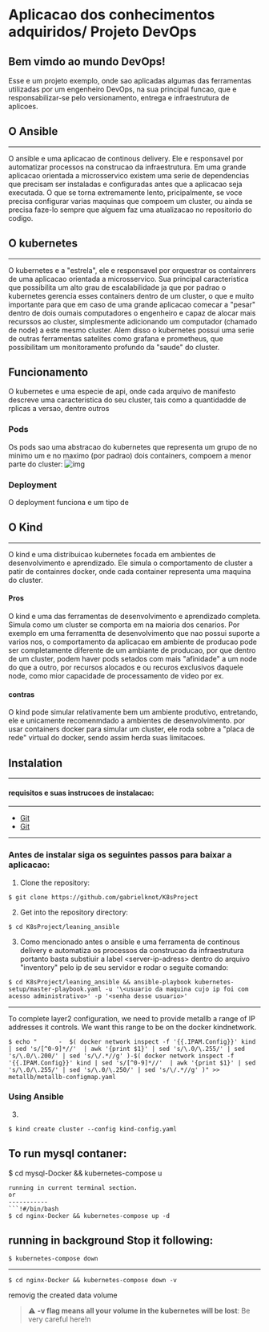  
Aplicacao dos conhecimentos adquiridos/ Projeto DevOps
===========================

Bem vimdo ao mundo DevOps!
-----------
Esse e um projeto exemplo, onde sao aplicadas algumas das ferramentas utilizadas por um engenheiro DevOps, na sua principal funcao, que e responsabilizar-se pelo  versionamento, entrega e infraestrutura de aplicoes.

O Ansible
----------------------
----------------------
O ansible e uma aplicacao de continous delivery. Ele e responsavel por automatizar processos na construcao da infraestrutura. Em uma grande aplicacao orientada a microsservico existem uma serie de dependencias que precisam ser instaladas e configuradas antes que a aplicacao seja executada. O que se torna extremamente lento, pricipalmente, se voce precisa configurar varias maquinas que compoem um cluster, ou ainda se precisa faze-lo sempre que alguem faz uma atualizacao no repositorio do codigo.

O kubernetes 
----------------------
----------------------
O kubernetes e a "estrela", ele e responsavel por orquestrar os containrers de uma aplicacao orientada a microsservico. Sua principal caracteristica que possibilita um alto grau de escalabilidade ja que por padrao o kubernetes gerencia esses containers dentro de um cluster, o que e muito importante para que em caso de uma grande aplicacao comecar a "pesar" dentro de dois oumais computadores o engenheiro e capaz de alocar mais recurssos ao cluster, simplesmente adicionando um computador (chamado de node) a este mesmo cluster. Alem disso o kubernetes possui uma serie de outras ferramentas satelites como grafana e prometheus, que possibilitam um monitoramento profundo da "saude" do cluster.
## Funcionamento

O kubernetes e uma especie de api, onde cada arquivo de manifesto descreve uma caracteristica do seu cluster, tais como a quantidadde de rplicas a versao, dentre outros
### Pods
Os pods sao uma abstracao do kubernetes que representa um grupo de no minimo um e no maximo (por padrao) dois containers, compoem a menor parte do cluster:
![img](https://d33wubrfki0l68.cloudfront.net/fe03f68d8ede9815184852ca2a4fd30325e5d15a/98064/docs/tutorials/kubernetes-basics/public/images/module_03_pods.svg)
### Deployment

O deployment funciona e um tipo de 
### 
O Kind
-------------
-------------
O kind e uma distribuicao kubernetes focada em ambientes de desenvolvimento e aprendizado. Ele simula o comportamento de cluster a patir de containres docker, onde cada container representa uma maquina do cluster.

#### Pros
O kind e uma das ferramentas de desenvolvimento e aprendizado completa. Simula como um cluster se comporta em na maioria dos cenarios. Por exemplo em uma ferramentta de desenvolvimento que nao possui suporte a varios nos, o comportamento da aplicacao em ambiente de producao pode ser completamente diferente de um ambiante de producao, por que dentro de um cluster, podem haver pods setados com mais "afinidade" a um node do que a outro, por recursos alocados e ou recuros exclusivos daquele node, como mior capacidade de processamento de video por ex.

#### contras
O kind pode simular relativamente bem um ambiente produtivo, entretando, ele e unicamente recomenmdado a ambientes de desenvolvimento. por usar containers docker para simular um cluster, ele roda sobre a "placa de rede" virtual do docker, sendo assim herda suas limitacoes.

Instalation
------------
------------
#### requisitos e suas instrucoes de instalacao:
***
- [Git](https://docs.docker.com/engine/install/)
- [Git](https://docs.docker.com/engine/install/)
-----------
### Antes de instalar siga os seguintes passos para baixar a aplicacao:


1. Clone the repository:
```!#/bin/bash
$ git clone https://github.com/gabrielknot/K8sProject
```

2. Get into the repository directory:
```!#/bin/bash
$ cd K8sProject/leaning_ansible
```
3. Como mencionado antes o ansible e uma ferramenta de continous delivery e automatiza os processos da construcao da infraestrutura portanto basta substiuir a label \<server-ip-adress> dentro do arquivo "inventory" pelo ip de seu servidor e rodar o seguite comando:

```!#/bin/bash
$ cd K8sProject/leaning_ansible && ansible-playbook kubernetes-setup/master-playbook.yaml -u '\<usuario da maquina cujo ip foi com acesso administrativo>' -p '<senha desse usuario>'
```
----------
To complete layer2 configuration, we need to provide metallb a range of IP addresses it controls. We want this range to be on the docker kindnetwork.
```!#/bin/bash
$ echo "      -  $( docker network inspect -f '{{.IPAM.Config}}' kind | sed 's/[^0-9]*//'  | awk '{print $1}' | sed 's/\.0/\.255/' | sed 's/\.0/\.200/' | sed 's/\/.*//g' )-$( docker network inspect -f '{{.IPAM.Config}}' kind | sed 's/[^0-9]*//'  | awk '{print $1}' | sed 's/\.0/\.255/' | sed 's/\.0/\.250/' | sed 's/\/.*//g' )" >> metallb/metallb-configmap.yaml
```
### Using Ansible

3.
```!#/bin/bash
$ kind create cluster --config kind-config.yaml
```
To run mysql contaner:
-----------
$ cd mysql-Docker && kubernetes-compose u
```
running in current terminal section.
or
-----------
```!#/bin/bash
$ cd nginx-Docker && kubernetes-compose up -d
```
running in background
Stop it following:
----------------------
```!#/bin/bash
$ kubernetes-compose down
```

-----------
```!#/bin/bash
$ cd nginx-Docker && kubernetes-compose down -v
```
removig the created data volume
> :warning: **-v flag means all your volume in the kubernetes will be lost**: Be very careful here!n
